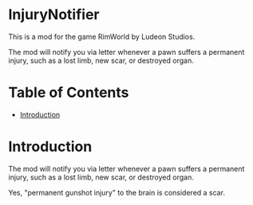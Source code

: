 # InjuryNotifier

This is a mod for the game RimWorld by Ludeon Studios.

The mod will notify you via letter whenever a pawn suffers a permanent injury, such as a lost limb, new scar, or destroyed organ.

# Table of Contents

* [Introduction](#introduction)

# Introduction

The mod will notify you via letter whenever a pawn suffers a permanent injury, such as a lost limb, new scar, or destroyed organ.

Yes, "permanent gunshot injury" to the brain is considered a scar.
